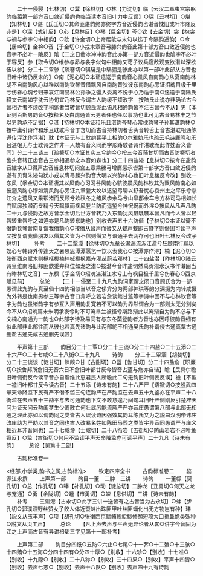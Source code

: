 <!-- { "loadSidebar": true } -->
　　二十一侵骎【七林切】○鬵【徐林切】○林【力沈切】临【云汉二章虫宫宗躳韵临葢第一部方音口敛近侵韵也临当读本音旧叶力中反误】○琛【丑林切】○煁【知林切】○谌【氏壬切○其命匪谌韵终亦终字方音近侵韵也谌音忱旧或叶市隆反非是】○深【式针反】○心【息林反】○琴【巨金切】芩○钦【去金切】衾【抱衾与禂与参字句中相韵】○欹【许金切○上帝居欹与末句以迄于今隔韵遥韵】○今【居吟切】金衿○音【于金切○小戎末章音弓滕兴韵音此第十部方音口敛近侵韵也音字不必叶一陵反】隂【二之日凿冰冲冲韵音此亦第一部方音近侵韵也隂字不必叶于容反】参【取今切○维参与昴与衾字似句中相韵又苟子议兵窥敌观变欲潜以深欲伍以参】分二十二覃骖【疏簮切○骐騑是中騧骊是骖此亦以第一部叶此部从方音也旧叶中诸仍反未的】○南【泥心切○本证逺送于南韵音心凯风自南韵心从夏南韵林胡不自南韵风心以稚以南韵钦琴音借飘风自南韵音狄彼东南韵心旁证招魂目极千里兮伤春心魂兮归来哀江南易林公孙争之彊入委禽不悦于心乃适于南○逺送于南陆氏释文云南如字沈云协句宜乃林反今谓古人韵缓不烦改字　按陆氏此说亦非确论古今音相近者不烦改字稍逺者当转音切顾氏泥此语凡相通韵皆不注古音今不从】男【本证则百斯男韵音○按释名及白虎通皆云男者任也任以事功也此可见古音易林丰之节以男韵承不足据】○湛【持林切○本证和乐且湛韵芩琴心常棣韵琴子孙其湛韵林○按中庸引诗作和乐且耽耽今音丁含切而古音持林切者舌头音转舌上音古湛耽相通陈遵传浮沈作浮湛】耽【本证无与士耽韵葚平上相韵○尔雅妔乐也疏云毛诗鹿鸣和乐且湛氓无与士耽诗之作非一人故有音义同而字形踳駮者诗作湛耽而此作妉音义皆同】分二十三谈三【疏簪切○本证其实三兮韵今○按三今音蘓甘切而古音防簪切者齿头音转正齿音古三参相通参之本音如森也】分二十四盐綅【息林切○按今在盐韵音纎字从□得声古音当息林切闷宫五章乘縢弓增膺惩氶皆第十部字方音口敛近侵韵遂有贝冑朱綅句犹小戎以膺弓縢兴韵音大明以兴韵林心也旧叶息棱反今改】别收一东风【孚金切○本证凄其以风韵心习习谷风韵心鴥彼晨风韵林钦其为飘风韵南心如彼遡风韵心穆如清风韵心旁证九章登大坟以逺望弓聊以舒吾忧心哀州土之平乐兮悲江介之遗风又乘卾渚而反顾兮欸秋冬之绪风歩余马兮山臯邸余车兮方林司马相如长门赋廓独潜而专精兮天飘飘而疾风登兰防而遥望兮神怳怳而外淫○按风从凡声凡韵二十九与侵韵近故方音孚金切后世方音转乃入东韵犹风颿颿颿本音凡而今人皆以轻唇转重唇呼之如逄亦是凡韵转东韵也】别收去声五十六防僭【子林切○本证以籥不僭韵钦琴音南复谓我僭韵心○按僭从朁声而朁又从兓声兓即古簪字则僭固可读平声又按复谓我僭朋友以僭其义皆为不信则僭又与谮通平去两存可也旧叶七林反今改子林切】
　　补考
　　二十二覃潭【徐林切○九章长瀬湍流泝江潭兮狂顾南行聊以娱心兮韩诗外传逢天之暑思思潭潭愿乞一饮以表我心○按潭亦作浔】楠【泥心切○张衡西京赋木则枞栝椶楠梓棫楩枫嘉卉灌丛蔚若邓林】二十四盐潜【昨林切○陆云诗皇维南洛旧邦匪歆委弁释位如龙之潜○按潜今音昨盐切然禹贡潜水汉书作灊固当有昨林切之音】一东枫【孚金切○招魂湛湛江水兮上有枫目极千里兮伤春心○西京赋见前】
　　总论
　　【二十一侵至二十九凡九韵词家谓之闭口音顾氏合为一部愚谓此九韵与真至仙十四韵相似当以音之侈弇分为两部神珙等韵分深摄为内转咸摄为外转是也南男参三等字古音口弇呼之若岩詹谈餤甘监等字诗中固不与心林钦音等字为韵也虽诸韵字有参互入声用韵复寛若不可以韵为界然谓合为一部则太无分别矣今不从○招魂篇末朱明承夜兮时不可淹臯兰被径兮斯路渐此以淹渐自为韵不必与下文楠心南通为一韵也○此部字诗及易间有与东冬蒸登韵者方音也亦因呼彼韵音细有似此部非此部往而从彼也若真先诸韵与此两部絶不相通吴氏韵补谓侵古通真覃古通删盐古通先咸古通删先误甚】



　　平声第十三部
　　韵目分二十二覃○分二十三谈○分二十四盐○二十五添○二十六严○二十七咸○二十八衘○二十九凡
　　诗韵
　　分二十二覃涵【胡婪切】分二十三谈谈【徒甘切】惔餤○甘【古酣切】○蓝【鲁甘切】分二十四盐詹【职亷切○按鲁邦所詹旧无音六日不詹旧叶都甘反今皆音占蓝与詹亦自谐】瞻【民具尔瞻旧叶侧衘反今读平音亦自谐维此恵君民人所瞻此二句无韵旧叶侧姜反误】襜【不盈一襜旧叶都甘反今读古音】二十五添【诗未有韵】二十六严严【语锨切○按殷武四章天命降监下民有严不僭不滥三句连韵严在严韵监在去声五十九鉴亦在平声二十八衘滥在去声五十三勘平与去可通韵也下文不敢怠遑乃间句耳旧叶严侧刚反引楚辞天问为证天问云勲阖梦生少离散亡何壮武厉能流厥严严亦音庄愚谓第八部与此部无相通之理此亦如以调韵同之类皆古人误读诗因强效其韵耳陈氏又为之説曰汉明帝讳庄改庄助为严助以其音之同也古人改易名姓如陈田马葬之类皆字异音同愚谓严与庄义相近耳非音同也】二十七咸谗【士咸切】二十八衔岩【五衘切○防山岩岩不必叶鱼锨反】○监【古衘切○何用不监读平声天命降监亦可读平声】二十九凡【诗未有韵】
　　总论【见第十二部】













　　古韵标准卷一

<经部,小学类,韵书之属,古韵标准>
　　钦定四库全书
　　古韵标准卷二
　　婺源江永撰
　　上声第一部
　　韵目一董　二肿　三讲
　　诗韵
　　一董幪【莫孔切】○总【作孔切】○唪【补孔切】○动【徒总切】二肿龙【丑勇切○何天之龙与宠通】○勇【余陇切】○尰【市勇切】○竦【息供切】三讲【诗未有韵】
　　补考
　　三讲港【古永切○此字三讲一送皆有之古音当为古永切】○蚌【步孔切○郭璞殴野丝赞女子鲛人体近蚕蚌出珠匪甲吐丝匪蛹化出无方物岂有种】玤【説文从玉丰声】○项【胡孔切○张衡西京赋鲔鲵鲿鯋修頟短项大口折鼻诡类殊种○説文从页工声】
　　总论
　　【凡上声去声与平声无异论者从畧○讲字今音固为江之上声而古音有异讲棓缿三字见第十一部补考】


　　上声第二部
　　韵目分四纸○五防○六止○七尾○十一荠○十二蟹○十三骇○十四贿○十五海○分四十四有○分四十厚○【别收】十六轸○【别收】十七准○【别收】十九隠○【别收】二十八狝○【别收】三十四果○【别收】平声十四皆○【别收】去声七志○【别收】去声十八队○【别收】去声四十九宥诗韵
